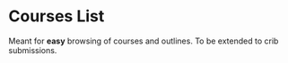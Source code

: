 Courses List
================

Meant for __easy__ browsing of courses and outlines. To be extended to crib submissions.